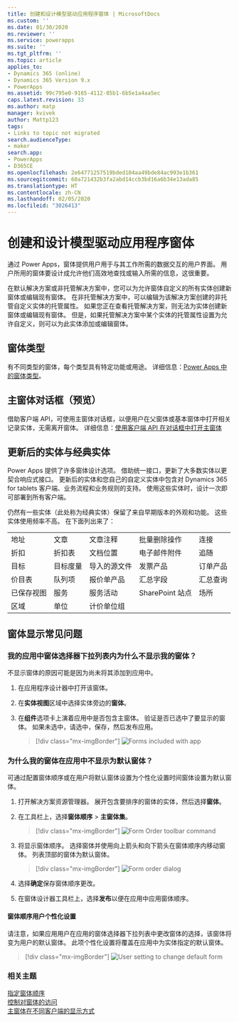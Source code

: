 ```yaml
---
title: 创建和设计模型驱动应用程序窗体 | MicrosoftDocs
ms.custom: ''
ms.date: 01/30/2020
ms.reviewer: ''
ms.service: powerapps
ms.suite: ''
ms.tgt_pltfrm: ''
ms.topic: article
applies_to:
- Dynamics 365 (online)
- Dynamics 365 Version 9.x
- PowerApps
ms.assetid: 99c795e0-9165-4112-85b1-6b5e1a4aa5ec
caps.latest.revision: 33
ms.author: matp
manager: kvivek
author: Mattp123
tags:
- Links to topic not migrated
search.audienceType:
- maker
search.app:
- PowerApps
- D365CE
ms.openlocfilehash: 2e64771257519bded104aa49bde84ac993e1b361
ms.sourcegitcommit: 60a721432b3fa2abd14ccb3bd16a6b34e13ada85
ms.translationtype: HT
ms.contentlocale: zh-CN
ms.lasthandoff: 02/05/2020
ms.locfileid: "3026413"
---
```

# <a name="create-and-design-model-driven-app-forms"></a>创建和设计模型驱动应用程序窗体 

通过 Power Apps，窗体提供用户用于与其工作所需的数据交互的用户界面。 用户所用的窗体要设计成允许他们高效地查找或输入所需的信息，这很重要。 

在默认解决方案或非托管解决方案中，您可以为允许窗体自定义的所有实体创建新窗体或编辑现有窗体。 在非托管解决方案中，可以编辑为该解决方案创建的非托管自定义实体的托管属性。
如果您正在查看托管解决方案，则无法为实体创建新窗体或编辑现有窗体。 但是，如果托管解决方案中某个实体的托管属性设置为允许自定义，则可以为此实体添加或编辑窗体。 
  

<a name="BKMK_TypesOfForms"></a> 
## <a name="type-of-forms"></a>窗体类型
有不同类型的窗体，每个类型具有特定功能或用途。 详细信息：[Power Apps 中的窗体类型](types-forms.md)。  

## <a name="main-form-dialogs-preview"></a>主窗体对话框（预览）
借助客户端 API，可使用主窗体对话框，以便用户在父窗体或基本窗体中打开相关记录实体，无需离开窗体。 详细信息：[使用客户端 API 在对话框中打开主窗体](../../developer/model-driven-apps/customize-entity-forms.md#open-main-form-in-a-dialog-using-client-api) 
  
<a name="BKMK_FormDifferencesByEntity"></a>   
## <a name="updated-versus-classic-entities"></a>更新后的实体与经典实体  
Power Apps 提供了许多窗体设计选项。 借助统一接口，更新了大多数实体以更契合响应式接口。 更新后的实体和您自己的自定义实体中包含对 Dynamics 365 for tablets 客户端、业务流程和业务规则的支持。 使用这些实体时，设计一次即可部署到所有客户端。  
  
仍然有一些实体（此处称为经典实体）保留了来自早期版本的外观和功能。 这些实体使用频率不高。 在下面列出来了：  
  
||||||  
|-|-|-|-|-|  
|地址|文章|文章注释|批量删除操作|连接|  
|折扣|折扣表|文档位置|电子邮件附件|追随|  
|目标|目标度量|导入的源文件|发票产品|订单产品|  
|价目表|队列项|报价单产品|汇总字段|汇总查询|  
|已保存视图|服务|服务活动|SharePoint 站点|场所|  
|区域|单位|计价单位组|||  

  
## <a name="form-display-faq"></a>窗体显示常见问题

### <a name="why-is-my-form-not-visible-in-the-form-selector-drop-down-in-my-app"></a>我的应用中窗体选择器下拉列表内为什么不显示我的窗体？
不显示窗体的原因可能是因为尚未将其添加到应用中。
1. 在应用程序设计器中打开该窗体。
2. 在**实体视图**区域中选择实体旁边的**窗体**。
3. 在**组件**选项卡上演着应用中是否包含主窗体。 验证是否已选中了要显示的窗体。 如果未选中，请选中，保存，然后发布应用。

   > [!div class="mx-imgBorder"] 
   > ![](media/forms-included-in-app.png "Forms included with app")
   
### <a name="why-isnt-my-form-displayed-as-the-default-form-in-the-app"></a>为什么我的窗体在应用中不显示为默认窗体？
可通过配置窗体顺序或在用户将默认窗体设置为个性化设置时间窗体设置为默认窗体。
1. 打开解决方案资源管理器。 展开包含要排序的窗体的实体，然后选择**窗体**。
2. 在工具栏上，选择**窗体顺序** > **主窗体集**。 

   > [!div class="mx-imgBorder"] 
   > ![](media/form-order-toolbar.png "Form Order toolbar command")
   
3. 将显示窗体顺序。 选择窗体并使用向上箭头和向下箭头在窗体顺序内移动窗体。 列表顶部的窗体为默认窗体。 

   > [!div class="mx-imgBorder"] 
   > ![](media/form-order-dialog.png "Form order dialog")
   
4. 选择**确定**保存窗体顺序更改。
5. 在窗体设计器工具栏上，选择**发布**以便在应用中应用窗体顺序。
 
#### <a name="form-order-user-personalization-setting"></a>窗体顺序用户个性化设置
请注意，如果应用用户在应用的窗体选择器下拉列表中更改窗体的选择，该窗体将变为用户的默认窗体。 此项个性化设置将覆盖在应用中为实体指定的默认窗体。

   > [!div class="mx-imgBorder"] 
   > ![](media/change-form-user-setting.png "User setting to change default form")
   
### <a name="related-topics"></a>相关主题  
    
[指定窗体顺序](assign-form-order.md) <br />
[控制对窗体的访问](control-access-forms.md) <br />
[主窗体在不同客户端的显示方式](main-form-presentations.md) <br />
